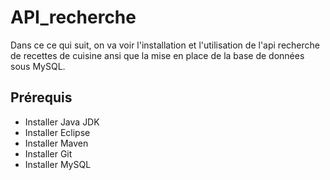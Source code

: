 # API_recherche

Dans ce ce qui suit, on va voir l'installation et l'utilisation de l'api recherche de recettes de cuisine ansi que la mise en place de la base de données sous MySQL.

## Prérequis
* Installer Java JDK
* Installer Eclipse
* Installer Maven
* Installer Git
* Installer MySQL
